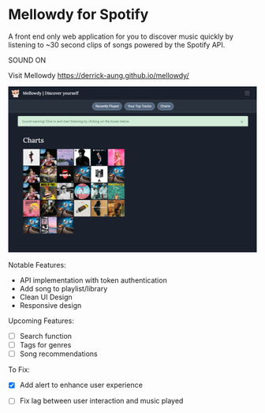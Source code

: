 # Mellowdy for Spotify 
A front end only web application for you to discover music quickly by listening to ~30 second clips of songs powered by the Spotify API.

SOUND ON

Visit Mellowdy
https://derrick-aung.github.io/mellowdy/

![](mellowdy.png)

Notable Features:
- API implementation with token authentication
- Add song to playlist/library 
- Clean UI Design  
- Responsive design

Upcoming Features:
- [ ] Search function
- [ ] Tags for genres
- [ ] Song recommendations

To Fix:
- [X] Add alert to enhance user experience
- [ ] Fix lag between user interaction and music played

